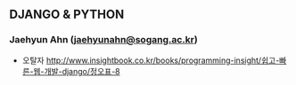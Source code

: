 ## DJANGO & PYTHON 

### Jaehyun Ahn (jaehyunahn@sogang.ac.kr)


* 오탈자
	http://www.insightbook.co.kr/books/programming-insight/쉽고-빠른-웹-개발-django/정오표-8
